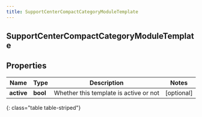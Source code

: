 ```yaml
---
title: SupportCenterCompactCategoryModuleTemplate
---
```

## SupportCenterCompactCategoryModuleTemplate

## Properties

|Name | Type | Description | Notes|
|------------ | ------------- | ------------- | -------------|
| **active** | **bool** | Whether this template is active or not | [optional] |
{: class="table table-striped"}


